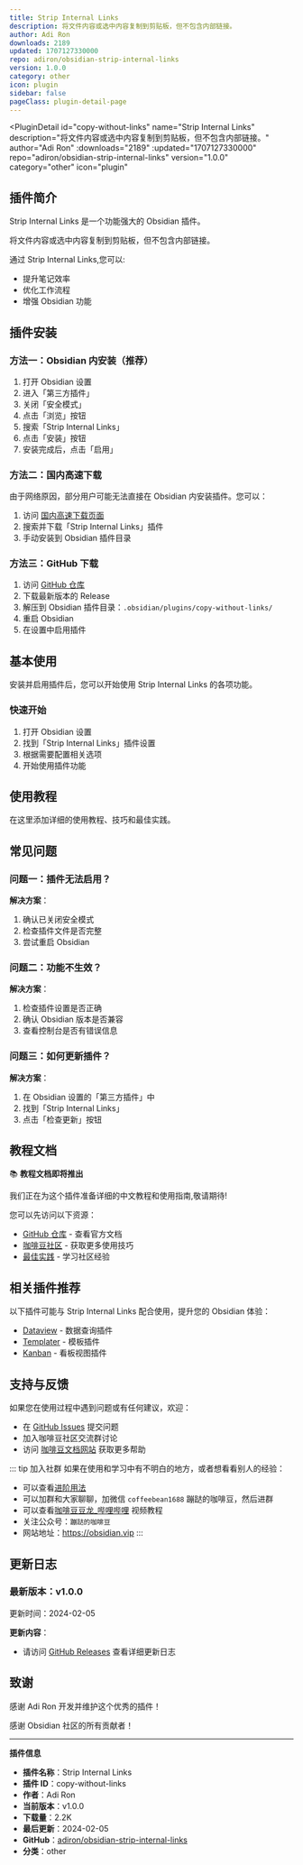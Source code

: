 ```yaml
---
title: Strip Internal Links
description: 将文件内容或选中内容复制到剪贴板，但不包含内部链接。
author: Adi Ron
downloads: 2189
updated: 1707127330000
repo: adiron/obsidian-strip-internal-links
version: 1.0.0
category: other
icon: plugin
sidebar: false
pageClass: plugin-detail-page
---
```


<PluginDetail
  id="copy-without-links"
  name="Strip Internal Links"
  description="将文件内容或选中内容复制到剪贴板，但不包含内部链接。"
  author="Adi Ron"
  :downloads="2189"
  :updated="1707127330000"
  repo="adiron/obsidian-strip-internal-links"
  version="1.0.0"
  category="other"
  icon="plugin"
>

<!-- AUTO_GENERATED_START -->
## 插件简介

Strip Internal Links 是一个功能强大的 Obsidian 插件。

将文件内容或选中内容复制到剪贴板，但不包含内部链接。

通过 Strip Internal Links,您可以:

- 提升笔记效率
- 优化工作流程
- 增强 Obsidian 功能

<!-- AUTO_GENERATED_END -->

<!-- AUTO_GENERATED_START -->
## 插件安装

### 方法一：Obsidian 内安装（推荐）

1. 打开 Obsidian 设置
2. 进入「第三方插件」
3. 关闭「安全模式」
4. 点击「浏览」按钮
5. 搜索「Strip Internal Links」
6. 点击「安装」按钮
7. 安装完成后，点击「启用」

### 方法二：国内高速下载

由于网络原因，部分用户可能无法直接在 Obsidian 内安装插件。您可以：

1. 访问 [国内高速下载页面](/zh/documentation/obsidian-plugins-download.html)
2. 搜索并下载「Strip Internal Links」插件
3. 手动安装到 Obsidian 插件目录

### 方法三：GitHub 下载

1. 访问 [GitHub 仓库](https://github.com/adiron/obsidian-strip-internal-links)
2. 下载最新版本的 Release
3. 解压到 Obsidian 插件目录：`.obsidian/plugins/copy-without-links/`
4. 重启 Obsidian
5. 在设置中启用插件

## 基本使用

安装并启用插件后，您可以开始使用 Strip Internal Links 的各项功能。

### 快速开始

1. 打开 Obsidian 设置
2. 找到「Strip Internal Links」插件设置
3. 根据需要配置相关选项
4. 开始使用插件功能

<!-- AUTO_GENERATED_END -->

<!-- CUSTOM_CONTENT_START:tutorial -->
## 使用教程

在这里添加详细的使用教程、技巧和最佳实践。

<!-- CUSTOM_CONTENT_END:tutorial -->

<!-- SHARED_CONTENT_START -->
## 常见问题

### 问题一：插件无法启用？

**解决方案**：
1. 确认已关闭安全模式
2. 检查插件文件是否完整
3. 尝试重启 Obsidian

### 问题二：功能不生效？

**解决方案**：
1. 检查插件设置是否正确
2. 确认 Obsidian 版本是否兼容
3. 查看控制台是否有错误信息

### 问题三：如何更新插件？

**解决方案**：
1. 在 Obsidian 设置的「第三方插件」中
2. 找到「Strip Internal Links」
3. 点击「检查更新」按钮

## 教程文档

📚 **教程文档即将推出**

我们正在为这个插件准备详细的中文教程和使用指南,敬请期待!

您可以先访问以下资源：
- [GitHub 仓库](https://github.com/adiron/obsidian-strip-internal-links) - 查看官方文档
- [咖啡豆社区](/zh/bases/) - 获取更多使用技巧
- [最佳实践](/zh/best-practices/) - 学习社区经验

## 相关插件推荐

以下插件可能与 Strip Internal Links 配合使用，提升您的 Obsidian 体验：

- [Dataview](/zh/plugins/dataview.html) - 数据查询插件
- [Templater](/zh/plugins/templater-obsidian.html) - 模板插件
- [Kanban](/zh/plugins/obsidian-kanban.html) - 看板视图插件

## 支持与反馈

如果您在使用过程中遇到问题或有任何建议，欢迎：

- 在 [GitHub Issues](https://github.com/adiron/obsidian-strip-internal-links/issues) 提交问题
- 加入咖啡豆社区交流群讨论
- 访问 [咖啡豆文档网站](https://obsidian.vip) 获取更多帮助

::: tip 加入社群
如果在使用和学习中有不明白的地方，或者想看看别人的经验：
- 可以查看[进阶用法](/zh/advanced)
- 可以加群和大家聊聊，加微信 `coffeebean1688` 蹦跶的咖啡豆，然后进群
- 可以查看[咖啡豆豆龙_哔哩哔哩](https://space.bilibili.com/618777356) 视频教程
- 关注公众号：`蹦跶的咖啡豆`
- 网站地址：https://obsidian.vip
:::
<!-- SHARED_CONTENT_END -->

<!-- AUTO_GENERATED_START -->
## 更新日志

### 最新版本：v1.0.0

更新时间：2024-02-05

**更新内容**：
- 请访问 [GitHub Releases](https://github.com/adiron/obsidian-strip-internal-links/releases) 查看详细更新日志

## 致谢

感谢 Adi Ron 开发并维护这个优秀的插件！

感谢 Obsidian 社区的所有贡献者！

---

**插件信息**
- **插件名称**：Strip Internal Links
- **插件 ID**：copy-without-links
- **作者**：Adi Ron
- **当前版本**：v1.0.0
- **下载量**：2.2K
- **最后更新**：2024-02-05
- **GitHub**：[adiron/obsidian-strip-internal-links](https://github.com/adiron/obsidian-strip-internal-links)
- **分类**：other
<!-- AUTO_GENERATED_END -->

</PluginDetail>

